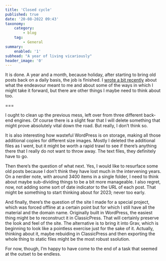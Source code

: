 ```yaml
---
title: 'Closed cycle'
published: true
date: '20-08-2022 09:43'
taxonomy:
    category:
        - blog
    tag:
        - General
summary:
    enabled: '1'
subhead: "A year of living vicariously"
header_image: '0'
---
```


It is done. A year and a month, because holiday, after starting to bring old posts back on a daily basis, the job is finished. I [wrote a bit recently](https://www.jeremycherfas.net/blog/anticipating-a-past-anniversary) about what the endeavour meant to me and about some of the ways in which I might take it forward, but there are other things I maybe need to think about too.

===

I ought to clean up the previous mess, left over from three different back-end engines. Of course there is a slight fear that I will delete something that might prove absolutely vital down the road. But really, I don’t think so. 

It is also interesting how wasteful WordPress is on storage, making all those additional copies for different size images. Mostly I deleted the additional files as I went, but it might be worth a rapid trawl to see if there’s anything there that I really do not want to throw away. The text files, they definitely have to go.

Then there’s the question of what next. Yes, I would like to resurface some old posts because I don’t think they have lost much in the intervening years. On a nerdier note, with around 3400 items in a single folder, I need to think about maybe sub-dividing things to be a bit more manageable. I also regret, now, not adding some sort of date indicator to the URL of each post. That might be something to start thinking about for 2023; never too early. 

And finally, there’s the question of the site I made for a special project, which was forced offline at a certain point but for which I still have all the material and the domain name. Originally built in WordPress, the easiest thing might be to reconstruct it in ClassicPress. That will certainly preserve the look and feel of the site. The alternative is to bring it into Grav, which is beginning to look like a pointless exercise just for the sake of it. Actually, thinking about it, maybe rebuiding in ClassicPress and then exporting the whole thing to static files might be the most robust ssolution.

For now, though, I’m happy to have come to the end of a task that seemed at the outset to be endless.